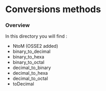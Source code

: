 # Conversions methods 

### Overview 

In this directory you will find :
* NtoM (OSSE2 added)
* binary_to_decimal
* binary_to_hexa
* binary_to_octal
* decimal_to_binary
* decimal_to_hexa
* decimal_to_octal
* toDecimal
